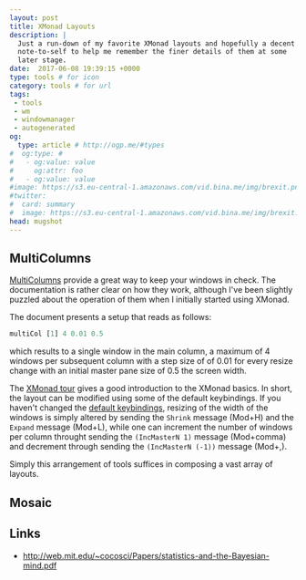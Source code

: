 ```yaml
---
layout: post
title: XMonad Layouts
description: |
  Just a run-down of my favorite XMonad layouts and hopefully a decent
  note-to-self to help me remember the finer details of them at some
  later stage.
date:  2017-06-08 19:39:15 +0000
type: tools # for icon
category: tools # for url
tags:
 - tools
 - wm
 - windowmanager
 - autogenerated
og:
  type: article # http://ogp.me/#types
#  og:type: # 
#   - og:value: value
#     og:attr: foo
#   - og:value: value
#image: https://s3.eu-central-1.amazonaws.com/vid.bina.me/img/brexit.png
#twitter:
#  card: summary
#  image: https://s3.eu-central-1.amazonaws.com/vid.bina.me/img/brexit.png
head: mugshot
---
```


## MultiColumns

[MultiColumns](https://hackage.haskell.org/package/xmonad-contrib-0.13/docs/XMonad-Layout-MultiColumns.html)
provide a great way to keep your windows in check. The documentation is rather
clear on how they work, although I've been slightly puzzled about the operation
of them when I initially started using XMonad.

The document presents a setup that reads as follows:

```haskell
multiCol [1] 4 0.01 0.5
```

which results to a single window in the main column, a maximum of 4 windows per
subsequent column with a step size of of 0.01 for every resize change with an
initial master pane size of 0.5 the screen width.

The [XMonad tour](http://xmonad.org/tour.html) gives a good introduction to the
XMonad basics. In short, the layout can be modified using some of the default
keybindings. If you haven't changed the [default keybindings](https://github.com/xmonad/xmonad/blob/3897cab7c9b708446a4a6f6bb2918a3c07c31f08/src/XMonad/Config.hs#L185), resizing of
the width of the windows is simply altered by sending the `Shrink` message
(Mod+H) and the `Expand` message (Mod+L), while one can increment the number of
windows per column throught sending the `(IncMasterN 1)` message (Mod+comma)
and decrement through sending the `(IncMasterN (-1))` message (Mod+,).

Simply this arrangement of tools suffices in composing a vast array of layouts.

## Mosaic


## Links

- http://web.mit.edu/~cocosci/Papers/statistics-and-the-Bayesian-mind.pdf
